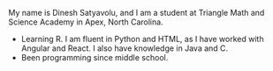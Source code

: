 My name is Dinesh Satyavolu, and I am a student at Triangle Math and Science Academy in Apex, North Carolina.

-  Learning R. I am fluent in Python and HTML, as I have worked with Angular and React. I also have knowledge in Java and C.
-  Been programming since middle school.

